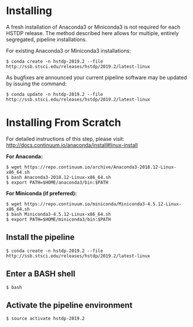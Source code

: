 # Installing

A fresh installation of Anaconda3 or Miniconda3 is not required for each HSTDP release. The method described here allows for multiple, entirely segregated, pipeline installations.

For existing Anaconda3 or Miniconda3 installations:

```
$ conda create -n hstdp-2019.2 --file http://ssb.stsci.edu/releases/hstdp/2019.2/latest-linux
```

As bugfixes are announced your current pipeline software may be updated by issuing the command:

```
$ conda update -n hstdp-2019.2 --file http://ssb.stsci.edu/releases/hstdp/2019.2/latest-linux
```

# Installing From Scratch

For detailed instructions of this step, please visit: http://docs.continuum.io/anaconda/install#linux-install

**For Anaconda:**

```
$ wget https://repo.continuum.io/archive/Anaconda3-2018.12-Linux-x86_64.sh
$ bash Anaconda3-2018.12-Linux-x86_64.sh
$ export PATH=$HOME/anaconda3/bin:$PATH
```

**For Miniconda (if preferred):**

```
$ wget https://repo.continuum.io/miniconda/Miniconda3-4.5.12-Linux-x86_64.sh
$ bash Miniconda3-4.5.12-Linux-x86_64.sh
$ export PATH=$HOME/miniconda3/bin:$PATH
```

## Install the pipeline

```
$ conda create -n hstdp-2019.2 --file http://ssb.stsci.edu/releases/hstdp/2019.2/latest-linux
```

## Enter a BASH shell

```
$ bash
```

## Activate the pipeline environment

```
$ source activate hstdp-2019.2
```

